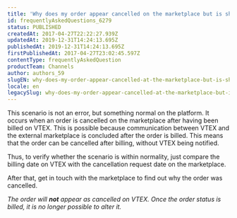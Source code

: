 ```yaml
---
title: 'Why does my order appear cancelled on the marketplace but is shown as billed on VTEX?'
id: frequentlyAskedQuestions_6279
status: PUBLISHED
createdAt: 2017-04-27T22:22:27.939Z
updatedAt: 2019-12-31T14:24:13.695Z
publishedAt: 2019-12-31T14:24:13.695Z
firstPublishedAt: 2017-04-27T23:02:45.597Z
contentType: frequentlyAskedQuestion
productTeam: Channels
author: authors_59
slugEN: why-does-my-order-appear-cancelled-at-the-marketplace-but-is-shown-as-billed-at-vtex
locale: en
legacySlug: why-does-my-order-appear-cancelled-at-the-marketplace-but-is-shown-as-billed-at-vtex
---
```


This scenario is not an error, but something normal on the platform. It occurs when an order is cancelled on the marketplace after having been billed on VTEX. This is possible because communication between VTEX and the external marketplace is concluded after the order is billed. This means that the order can be cancelled after billing, without VTEX being notified.

Thus, to verify whether the scenario is within normality, just compare the billing date on VTEX with the cancellation request date on the marketplace.

After that, get in touch with the marketplace to find out why the order was cancelled.

_The order will **not** appear as cancelled on VTEX. Once the order status is billed, it is no longer possible to alter it._
